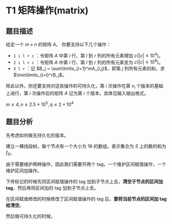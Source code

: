 # T1 矩阵操作(matrix)

## 题目描述

给定一个 $m\times n$ 的矩阵 $A$。
你要支持以下几个操作：

- `1 i l r c` ：令矩阵 $A$ 中第 $i$ 行、第 $l$ 到 $r$ 列的所有元素增加 $c(|c|\leq 10^4)$。
- `2 i l r c` ：令矩阵 $A$ 中第 $i$ 行、第 $l$ 到 $r$ 列的所有元素变为 $c(|c|\leq 10^8)$。
- `3 l r` ：记 $B_j = \sum\limits_{i=1}^mA_{i,j}$，即第 $j$ 列所有元素的和。求 $\min\limits_{i=l}^rB_j$。

除此以外，你还要支持对这些操作的可持久化，第 $i$ 次操作在第 $v_i$ 个版本的基础上进行，第 $i$ 
次操作后的矩阵 $A$ 记为第 $i$ 个版本。具体见输入输出格式。

$m \leq 4, n\leq 2.5\times 10^5, q\leq 2\times 10^4$

## 题目分析

先考虑如何做无持久化的版本。

建立一棵线段树，每个节点有一个大小为 $16$ 的数组，表示集合为 $S$ 上的数的和为 $f_S$。

由于需要维护两种操作，因此我们需要开两个 tag，一个维护区间赋值操作，一个维护区间加操作。

下传标记的时候先将区间赋值操作的 tag 加到子节点上去，**清空子节点的区间加 tag**，然后再将区间加的 tag 加到子节点上去。

在区间赋值修改的时候修改了区间赋值操作的 tag 后，**要将当前节点的区间加 tag 给清空**。

然后做可持久化的时候，